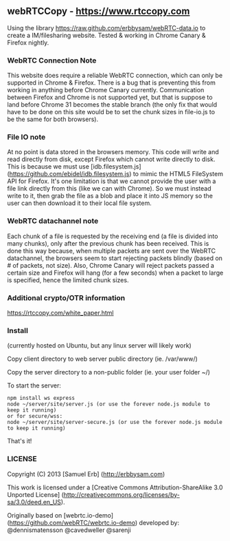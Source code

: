 ## webRTCCopy - https://www.rtccopy.com
Using the library https://raw.github.com/erbbysam/webRTC-data.io to create a IM/filesharing website.
Tested & working in Chrome Canary & Firefox nightly.

### WebRTC Connection Note
This website does require a reliable WebRTC connection, which can only be supported in Chrome & Firefox. There is a bug that is preventing this from working in anything before Chrome Canary currently.
Communication between Firefox and Chrome is not supported yet, but that is suppose to land before Chrome 31 becomes the stable branch (the only fix that would have to be done on this site would be to set the chunk sizes in file-io.js to be the same for both browsers).

### File IO note
At no point is data stored in the browsers memory. This code will write and read directly from disk, except Firefox which cannot write directly to disk.
This is because we must use [idb.filesystem.js] (https://github.com/ebidel/idb.filesystem.js) to mimic the HTML5 FileSystem API for Firefox. It's one limitation is that we cannot provide the user with a file link directly from this (like we can with Chrome). So we must instead write to it, then grab the file as a blob and place it into JS memory so the user can then download it to their local file system.

### WebRTC datachannel note
Each chunk of a file is requested by the receiving end (a file is divided into many chunks), only after the previous chunk has been received. This is done this way because, when multiple packets are sent over the WebRTC datachannel, the browsers seem to start rejecting packets blindly (based on # of packets, not size). Also, Chrome Canary will reject packets passed a certain size and Firefox will hang (for a few seconds) when a packet to large is specified, hence the limited chunk sizes.

### Additional crypto/OTR information
https://rtccopy.com/white_paper.html

### Install
(currently hosted on Ubuntu, but any linux server will likely work)

Copy client directory to web server public directory (ie. /var/www/)

Copy the server directory to a non-public folder (ie. your user folder ~/)

To start the server:
```
npm install ws express
node ~/server/site/server.js (or use the forever node.js module to keep it running)
or for secure/wss: 
node ~/server/site/server-secure.js (or use the forever node.js module to keep it running)
```

That's it!


### LICENSE 
Copyright (C) 2013 [Samuel Erb] (http://erbbysam.com)

This work is licensed under a [Creative Commons Attribution-ShareAlike 3.0 Unported License] (http://creativecommons.org/licenses/by-sa/3.0/deed.en_US).

Originally based on [webrtc.io-demo] (https://github.com/webRTC/webrtc.io-demo) developed by: @dennismatensson @cavedweller @sarenji
